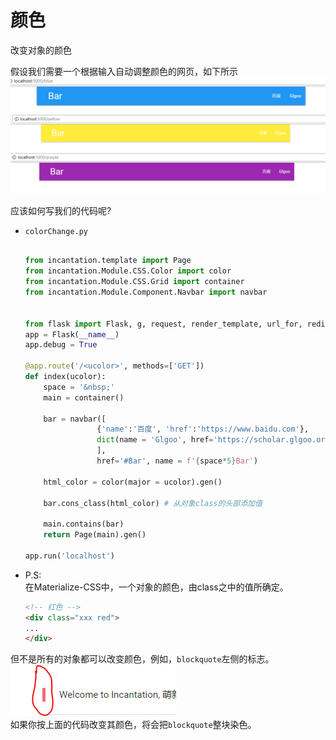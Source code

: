 
# 颜色

改变对象的颜色

假设我们需要一个根据输入自动调整颜色的网页，如下所示
[![blue](./blue.PNG)](./blue.PNGblue)
[![yellow](./yellow.PNG)](./yellow.PNG)
[![purple](./purple.PNG)](./purple.PNG)

应该如何写我们的代码呢?

- `colorChange.py`

    ```python

    from incantation.template import Page 
    from incantation.Module.CSS.Color import color
    from incantation.Module.CSS.Grid import container
    from incantation.Module.Component.Navbar import navbar


    from flask import Flask, g, request, render_template, url_for, redirect
    app = Flask(__name__)
    app.debug = True

    @app.route('/<ucolor>', methods=['GET'])
    def index(ucolor):
        space = '&nbsp;'
        main = container()

        bar = navbar([
                    {'name':'百度', 'href':'https://www.baidu.com'},
                    dict(name = 'Glgoo', href='https://scholar.glgoo.org/'),
                    ], 
                    href='#Bar', name = f'{space*5}Bar')
        
        html_color = color(major = ucolor).gen()

        bar.cons_class(html_color) # 从对象class的头部添加值

        main.contains(bar)
        return Page(main).gen()

    app.run('localhost')

    ```

- P.S:  
在Materialize-CSS中，一个对象的颜色，由class之中的值所确定。
    ```HTML
    <!-- 红色 -->
    <div class="xxx red">  
    ...
    </div>
    ```


但不是所有的对象都可以改变颜色，例如，`blockquote`左侧的标志。  
[![blockquote](./except.PNG)](./except.PNG)  
如果你按上面的代码改变其颜色，将会把`blockquote`整块染色。